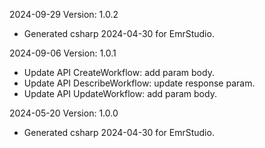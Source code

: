 2024-09-29 Version: 1.0.2
- Generated csharp 2024-04-30 for EmrStudio.

2024-09-06 Version: 1.0.1
- Update API CreateWorkflow: add param body.
- Update API DescribeWorkflow: update response param.
- Update API UpdateWorkflow: add param body.


2024-05-20 Version: 1.0.0
- Generated csharp 2024-04-30 for EmrStudio.


